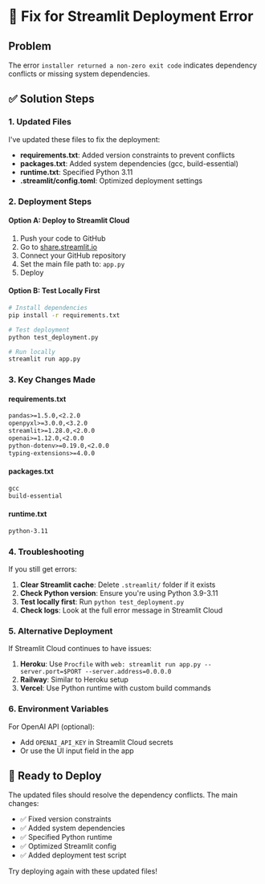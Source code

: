 # 🔧 Fix for Streamlit Deployment Error

## Problem
The error `installer returned a non-zero exit code` indicates dependency conflicts or missing system dependencies.

## ✅ Solution Steps

### 1. Updated Files
I've updated these files to fix the deployment:

- **requirements.txt**: Added version constraints to prevent conflicts
- **packages.txt**: Added system dependencies (gcc, build-essential)
- **runtime.txt**: Specified Python 3.11
- **.streamlit/config.toml**: Optimized deployment settings

### 2. Deployment Steps

#### Option A: Deploy to Streamlit Cloud
1. Push your code to GitHub
2. Go to [share.streamlit.io](https://share.streamlit.io)
3. Connect your GitHub repository
4. Set the main file path to: `app.py`
5. Deploy

#### Option B: Test Locally First
```bash
# Install dependencies
pip install -r requirements.txt

# Test deployment
python test_deployment.py

# Run locally
streamlit run app.py
```

### 3. Key Changes Made

#### requirements.txt
```txt
pandas>=1.5.0,<2.2.0
openpyxl>=3.0.0,<3.2.0
streamlit>=1.28.0,<2.0.0
openai>=1.12.0,<2.0.0
python-dotenv>=0.19.0,<2.0.0
typing-extensions>=4.0.0
```

#### packages.txt
```txt
gcc
build-essential
```

#### runtime.txt
```txt
python-3.11
```

### 4. Troubleshooting

If you still get errors:

1. **Clear Streamlit cache**: Delete `.streamlit/` folder if it exists
2. **Check Python version**: Ensure you're using Python 3.9-3.11
3. **Test locally first**: Run `python test_deployment.py`
4. **Check logs**: Look at the full error message in Streamlit Cloud

### 5. Alternative Deployment

If Streamlit Cloud continues to have issues:

1. **Heroku**: Use `Procfile` with `web: streamlit run app.py --server.port=$PORT --server.address=0.0.0.0`
2. **Railway**: Similar to Heroku setup
3. **Vercel**: Use Python runtime with custom build commands

### 6. Environment Variables

For OpenAI API (optional):
- Add `OPENAI_API_KEY` in Streamlit Cloud secrets
- Or use the UI input field in the app

## 🚀 Ready to Deploy

The updated files should resolve the dependency conflicts. The main changes:

- ✅ Fixed version constraints
- ✅ Added system dependencies
- ✅ Specified Python runtime
- ✅ Optimized Streamlit config
- ✅ Added deployment test script

Try deploying again with these updated files! 